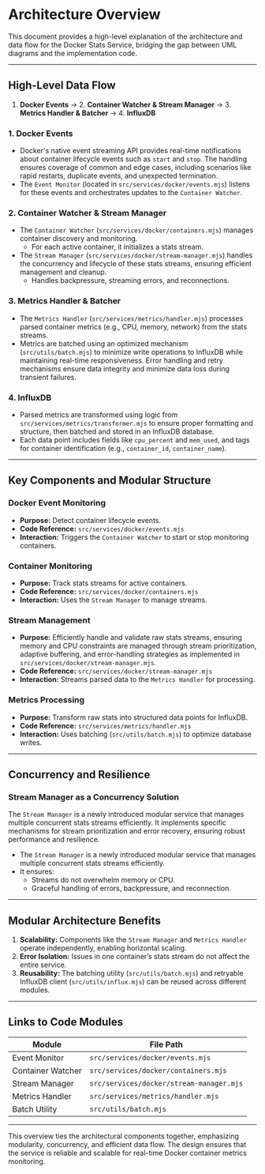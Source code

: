# Architecture Overview

This document provides a high-level explanation of the architecture and data flow for the Docker Stats Service, bridging the gap between UML diagrams and the implementation code.

---

## High-Level Data Flow

1. **Docker Events** → 2. **Container Watcher & Stream Manager** → 3. **Metrics Handler & Batcher** → 4. **InfluxDB**

### 1. Docker Events

- Docker's native event streaming API provides real-time notifications about container lifecycle events such as `start` and `stop`. The handling ensures coverage of common and edge cases, including scenarios like rapid restarts, duplicate events, and unexpected termination.
- The `Event Monitor` (located in `src/services/docker/events.mjs`) listens for these events and orchestrates updates to the `Container Watcher`.

### 2. Container Watcher & Stream Manager

- The `Container Watcher` (`src/services/docker/containers.mjs`) manages container discovery and monitoring.
  - For each active container, it initializes a stats stream.
- The `Stream Manager` (`src/services/docker/stream-manager.mjs`) handles the concurrency and lifecycle of these stats streams, ensuring efficient management and cleanup.
  - Handles backpressure, streaming errors, and reconnections.

### 3. Metrics Handler & Batcher

- The `Metrics Handler` (`src/services/metrics/handler.mjs`) processes parsed container metrics (e.g., CPU, memory, network) from the stats streams.
- Metrics are batched using an optimized mechanism (`src/utils/batch.mjs`) to minimize write operations to InfluxDB while maintaining real-time responsiveness. Error handling and retry mechanisms ensure data integrity and minimize data loss during transient failures.

### 4. InfluxDB

- Parsed metrics are transformed using logic from `src/services/metrics/transformer.mjs` to ensure proper formatting and structure, then batched and stored in an InfluxDB database.
- Each data point includes fields like `cpu_percent` and `mem_used`, and tags for container identification (e.g., `container_id`, `container_name`).

---

## Key Components and Modular Structure

### Docker Event Monitoring

- **Purpose:** Detect container lifecycle events.
- **Code Reference:** `src/services/docker/events.mjs`
- **Interaction:** Triggers the `Container Watcher` to start or stop monitoring containers.

### Container Monitoring

- **Purpose:** Track stats streams for active containers.
- **Code Reference:** `src/services/docker/containers.mjs`
- **Interaction:** Uses the `Stream Manager` to manage streams.

### Stream Management

- **Purpose:** Efficiently handle and validate raw stats streams, ensuring memory and CPU constraints are managed through stream prioritization, adaptive buffering, and error-handling strategies as implemented in `src/services/docker/stream-manager.mjs`.
- **Code Reference:** `src/services/docker/stream-manager.mjs`
- **Interaction:** Streams parsed data to the `Metrics Handler` for processing.

### Metrics Processing

- **Purpose:** Transform raw stats into structured data points for InfluxDB.
- **Code Reference:** `src/services/metrics/handler.mjs`
- **Interaction:** Uses batching (`src/utils/batch.mjs`) to optimize database writes.

---

## Concurrency and Resilience

### Stream Manager as a Concurrency Solution

The `Stream Manager` is a newly introduced modular service that manages multiple concurrent stats streams efficiently. It implements specific mechanisms for stream prioritization and error recovery, ensuring robust performance and resilience.

- The `Stream Manager` is a newly introduced modular service that manages multiple concurrent stats streams efficiently.
- It ensures:
  - Streams do not overwhelm memory or CPU.
  - Graceful handling of errors, backpressure, and reconnection.

---

## Modular Architecture Benefits

1. **Scalability:** Components like the `Stream Manager` and `Metrics Handler` operate independently, enabling horizontal scaling.
2. **Error Isolation:** Issues in one container’s stats stream do not affect the entire service.
3. **Reusability:** The batching utility (`src/utils/batch.mjs`) and retryable InfluxDB client (`src/utils/influx.mjs`) can be reused across different modules.

---

## Links to Code Modules

| Module            | File Path                                |
| ----------------- | ---------------------------------------- |
| Event Monitor     | `src/services/docker/events.mjs`         |
| Container Watcher | `src/services/docker/containers.mjs`     |
| Stream Manager    | `src/services/docker/stream-manager.mjs` |
| Metrics Handler   | `src/services/metrics/handler.mjs`       |
| Batch Utility     | `src/utils/batch.mjs`                    |

---

This overview ties the architectural components together, emphasizing modularity, concurrency, and efficient data flow. The design ensures that the service is reliable and scalable for real-time Docker container metrics monitoring.
